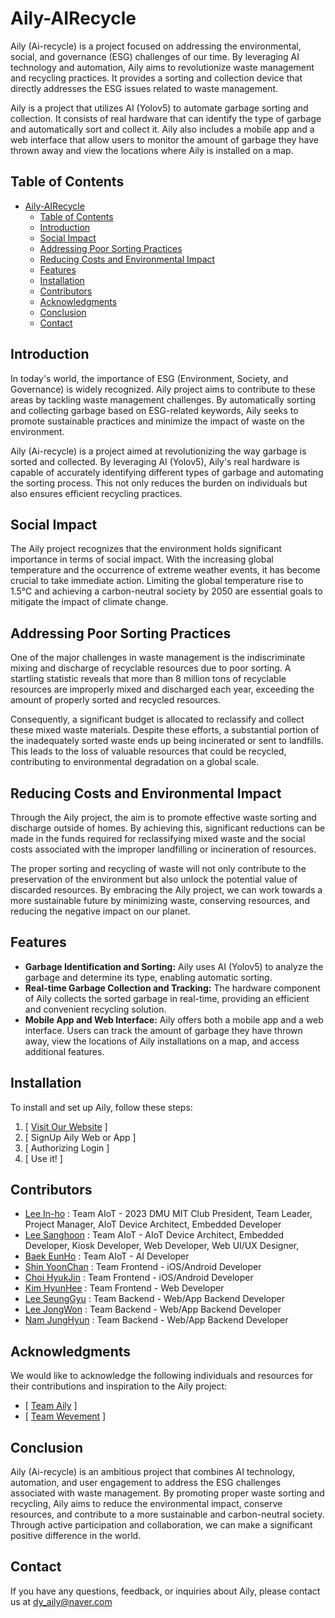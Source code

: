 # Aily-AIRecycle

Aily (Ai-recycle) is a project focused on addressing the environmental, social, and governance (ESG) challenges of our time. By leveraging AI technology and automation, Aily aims to revolutionize waste management and recycling practices. It provides a sorting and collection device that directly addresses the ESG issues related to waste management.

Aily is a project that utilizes AI (Yolov5) to automate garbage sorting and collection. It consists of real hardware that can identify the type of garbage and automatically sort and collect it. Aily also includes a mobile app and a web interface that allow users to monitor the amount of garbage they have thrown away and view the locations where Aily is installed on a map.

## Table of Contents

- [Aily-AIRecycle](#aily-airecycle)
  - [Table of Contents](#table-of-contents)
  - [Introduction](#introduction)
  - [Social Impact](#social-impact)
  - [Addressing Poor Sorting Practices](#addressing-poor-sorting-practices)
  - [Reducing Costs and Environmental Impact](#reducing-costs-and-environmental-impact)
  - [Features](#features)
  - [Installation](#installation)
  - [Contributors](#contributors)
  - [Acknowledgments](#acknowledgments)
  - [Conclusion](#conclusion)
  - [Contact](#contact)

## Introduction

In today's world, the importance of ESG (Environment, Society, and Governance) is widely recognized. Aily project aims to contribute to these areas by tackling waste management challenges. By automatically sorting and collecting garbage based on ESG-related keywords, Aily seeks to promote sustainable practices and minimize the impact of waste on the environment.

Aily (Ai-recycle) is a project aimed at revolutionizing the way garbage is sorted and collected. By leveraging AI (Yolov5), Aily's real hardware is capable of accurately identifying different types of garbage and automating the sorting process. This not only reduces the burden on individuals but also ensures efficient recycling practices.

## Social Impact

The Aily project recognizes that the environment holds significant importance in terms of social impact. With the increasing global temperature and the occurrence of extreme weather events, it has become crucial to take immediate action. Limiting the global temperature rise to 1.5℃ and achieving a carbon-neutral society by 2050 are essential goals to mitigate the impact of climate change.

## Addressing Poor Sorting Practices

One of the major challenges in waste management is the indiscriminate mixing and discharge of recyclable resources due to poor sorting. A startling statistic reveals that more than 8 million tons of recyclable resources are improperly mixed and discharged each year, exceeding the amount of properly sorted and recycled resources.

Consequently, a significant budget is allocated to reclassify and collect these mixed waste materials. Despite these efforts, a substantial portion of the inadequately sorted waste ends up being incinerated or sent to landfills. This leads to the loss of valuable resources that could be recycled, contributing to environmental degradation on a global scale.

## Reducing Costs and Environmental Impact

Through the Aily project, the aim is to promote effective waste sorting and discharge outside of homes. By achieving this, significant reductions can be made in the funds required for reclassifying mixed waste and the social costs associated with the improper landfilling or incineration of resources.

The proper sorting and recycling of waste will not only contribute to the preservation of the environment but also unlock the potential value of discarded resources. By embracing the Aily project, we can work towards a more sustainable future by minimizing waste, conserving resources, and reducing the negative impact on our planet.


## Features

- **Garbage Identification and Sorting:** Aily uses AI (Yolov5) to analyze the garbage and determine its type, enabling automatic sorting.
- **Real-time Garbage Collection and Tracking:** The hardware component of Aily collects the sorted garbage in real-time, providing an efficient and convenient recycling solution.
- **Mobile App and Web Interface:** Aily offers both a mobile app and a web interface. Users can track the amount of garbage they have thrown away, view the locations of Aily installations on a map, and access additional features.

## Installation

To install and set up Aily, follow these steps:

1. [ [Visit Our Website](https://aliy.store) ]
2. [ SignUp Aily Web or App ]
3. [ Authorizing Login ]
4. [ Use it! ]

## Contributors

- [Lee In-ho](https://github.com/2inlee) : Team AIoT - 2023 DMU MIT Club President, Team Leader, Project Manager, AIoT Device Architect, Embedded Developer
- [Lee Sanghoon](https://github.com/dltkdgns00) : Team AIoT - AIoT Device Architect, Embedded Developer, Kiosk Developer, Web Developer, Web UI/UX Designer, 
- [Baek EunHo](https://github.com/BackEunHo) : Team AIoT - AI Developer
- [Shin YoonChan](https://github.com/SHINYOONCHAN) : Team Frontend - iOS/Android Developer
- [Choi HyukJin](https://github.com/Duxpiex) : Team Frontend - iOS/Android Developer
- [Kim HyunHee](https://github.com/hyeonhe) : Team Frontend - Web Developer
- [Lee SeungGyu](https://github.com/vlqhel3440) : Team Backend - Web/App Backend Developer
- [Lee JongWon](https://github.com/LJW22222) : Team Backend - Web/App Backend Developer
- [Nam JungHyun](https://github.com/NamJungHyeon) : Team Backend - Web/App Backend Developer
## Acknowledgments

We would like to acknowledge the following individuals and resources for their contributions and inspiration to the Aily project:

- [ [Team Aily](https://github.com/Aily-AIRecycle) ]
- [ [Team Wevement](https://github.com/wevement) ]

## Conclusion

Aily (Ai-recycle) is an ambitious project that combines AI technology, automation, and user engagement to address the ESG challenges associated with waste management. By promoting proper waste sorting and recycling, Aily aims to reduce the environmental impact, conserve resources, and contribute to a more sustainable and carbon-neutral society. Through active participation and collaboration, we can make a significant positive difference in the world.

## Contact

If you have any questions, feedback, or inquiries about Aily, please contact us at <dy_aily@naver.com>
